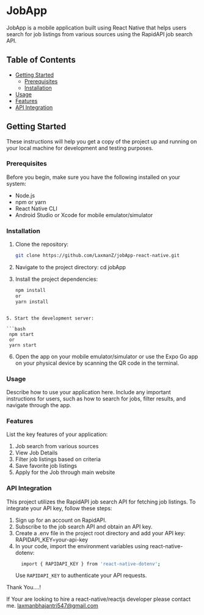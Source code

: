 # JobApp

JobApp is a mobile application built using React Native that helps users search for job listings from various sources using the RapidAPI job search API.

## Table of Contents

- [Getting Started](#getting-started)
  - [Prerequisites](#prerequisites)
  - [Installation](#installation)
- [Usage](#usage)
- [Features](#features)
- [API Integration](#api-integration)

## Getting Started

These instructions will help you get a copy of the project up and running on your local machine for development and testing purposes.

### Prerequisites

Before you begin, make sure you have the following installed on your system:

- Node.js
- npm or yarn
- React Native CLI
- Android Studio or Xcode for mobile emulator/simulator

### Installation

1. Clone the repository:

   ```bash
   git clone https://github.com/LaxmanZ/jobApp-react-native.git

2. Navigate to the project directory:
   cd jobApp

3. Install the project dependencies:
   ```bash
   npm install
   or
   yarn install
  ```

5. Start the development server:

```bash
   npm start
   or
   yarn start
```

6. Open the app on your mobile emulator/simulator or use the Expo Go app on your physical device by scanning the QR code in the terminal.

### Usage
   Describe how to use your application here. Include any important instructions for users, such as how to search for jobs, filter results, and navigate through the app.

 ### Features
   List the key features of your application:

  1) Job search from various sources
  2) View Job Details
  3) Filter job listings based on criteria
  4) Save favorite job listings
  5) Apply for the Job through main website

### API Integration
  This project utilizes the RapidAPI job search API for fetching job listings. To integrate your API key, follow these steps:

  1) Sign up for an account on RapidAPI.
  2) Subscribe to the job search API and obtain an API key.
  3) Create a .env file in the project root directory and add your API key:
       RAPIDAPI_KEY=your-api-key
  4) In your code, import the environment variables using react-native-dotenv:
     ```bash
       import { RAPIDAPI_KEY } from 'react-native-dotenv';
     ```
       Use `RAPIDAPI_KEY` to authenticate your API requests.


      
Thank You....!


If Your are looking to hire a react-native/reactjs developer please contact me. laxmanbhajantri547@gmail.com
   
